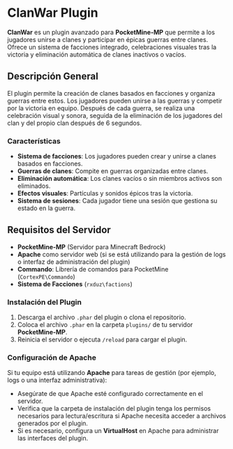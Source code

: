 # ClanWar Plugin

**ClanWar** es un plugin avanzado para **PocketMine-MP** que permite a los jugadores unirse a clanes y participar en épicas guerras entre clanes. Ofrece un sistema de facciones integrado, celebraciones visuales tras la victoria y eliminación automática de clanes inactivos o vacíos.

## Descripción General

El plugin permite la creación de clanes basados en facciones y organiza guerras entre estos. Los jugadores pueden unirse a las guerras y competir por la victoria en equipo. Después de cada guerra, se realiza una celebración visual y sonora, seguida de la eliminación de los jugadores del clan y del propio clan después de 6 segundos.

### Características

- **Sistema de facciones**: Los jugadores pueden crear y unirse a clanes basados en facciones.
- **Guerras de clanes**: Compite en guerras organizadas entre clanes.
- **Eliminación automática**: Los clanes vacíos o sin miembros activos son eliminados.
- **Efectos visuales**: Partículas y sonidos épicos tras la victoria.
- **Sistema de sesiones**: Cada jugador tiene una sesión que gestiona su estado en la guerra.

## Requisitos del Servidor

- **PocketMine-MP** (Servidor para Minecraft Bedrock)
- **Apache** como servidor web (si se está utilizando para la gestión de logs o interfaz de administración del plugin)
- **Commando**: Librería de comandos para PocketMine (`CortexPE\Commando`)
- **Sistema de Facciones** (`rxduz\factions`)

### Instalación del Plugin

1. Descarga el archivo `.phar` del plugin o clona el repositorio.
2. Coloca el archivo `.phar` en la carpeta `plugins/` de tu servidor **PocketMine-MP**.
3. Reinicia el servidor o ejecuta `/reload` para cargar el plugin.

### Configuración de Apache

Si tu equipo está utilizando **Apache** para tareas de gestión (por ejemplo, logs o una interfaz administrativa):

- Asegúrate de que Apache esté configurado correctamente en el servidor.
- Verifica que la carpeta de instalación del plugin tenga los permisos necesarios para lectura/escritura si Apache necesita acceder a archivos generados por el plugin.
- Si es necesario, configura un **VirtualHost** en Apache para administrar las interfaces del plugin.
